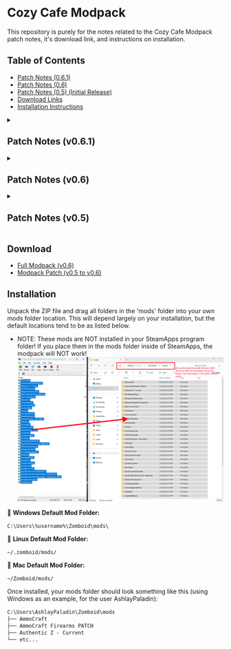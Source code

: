 # Cozy Cafe Modpack
This repository is purely for the notes related to the Cozy Cafe Modpack patch notes, it's download link, and instructions on installation.

## Table of Contents
- [Patch Notes (0.6.1)](#patch-notes-v061)
- [Patch Notes (0.6)](#patch-notes-v06)
- [Patch Notes (0.5) (Initial Release)](#patch-notes-v05)
- [Download Links](#download)
- [Installation Instructions](#installation)

<details>
<summary><h2>Patch Notes (v0.6.1)</h2></summary>
  
### Mod Changes
- Reading skill books will grant an experience bonus **and** a skill multiplier.
- Sleep with Friends should now properly allow you to keep sleeping after you are fully rested
</details>
<details>
<summary><h2>Patch Notes (v0.6)</h2></summary>

### New Mods
**Chip a Stone**: Allows players to use Hammer or Stone Hammer to turn regular Stone into Chipped Stone for spears and crafting.

**Read While Walking**: Allows players to read.. while walking. Press R to cancel reading (hotkey is configurable).

**Medicine Moodles**: New Moodles to visualize the effects of medicine, such as Beta Blockers and Antidepressents. Should help visualize when you need to take more medicine.

**Just Sleep**: Allows players to sleep regardless of pain, tiredness, panic, or when they last attempted to sleep. Prevents automatically waking up so everyone can wake at the same time.

**Sleep on It**: Sleeping slowly reduces your depression and anxiety.

**Sleep with Friends**: Adjusts sleep formula for recovery. Shortens the time necessary to sleep to recover fatigue.

**Nocturnal Zombies**: Updates to Zoid behavior at different times of night. More specific notes below.

**Reading is not Boring**: Reading *any* book will reduce boredom, including skill manuals and technical magazines.

**Read Faster While Sitting**: Plant yourself on the ground with a good book! Your read time will increase. Reading as a vehicle passenger has the same effect.

**Rain Wash**: Rain will effectively wash your character and vehicle.

**True Actions**: A series of several mods that add emotes to the game. This will also allow you to sit and lay down on furniture.

**True Crouching**: Sneaking and shooting while crouched will have better animations.

### Server Changes
- Sleeping should now take less time to reduce fatigue. It should also help with stress and depression.
- Zoids become faster, strong, and more aggressive as the night progresses from 10PM to 5AM, but begins to taper off between 5AM - 8AM.
- Due to the new reading options and bonuses, base reading speed has been decreased from 1.15 minutes per page to 2.45 minutes per page.
### Documentation Changes
- A Patch ZIP will be available for those who have already installed the original mods. This will include only the new mods and be a much smaller download.
- An updated ZIP containing ALL mods will be available for anyone joining new.

</details>
<details>
<summary><h2>Patch Notes (v0.5)</h2></summary>

### General Configuration
- Enjoy 12 Additional Character Trait points during character creation! These will combine with the points already provided if you do not choose a profession. This should allow you to experiment with more traits!
- Global Chat has been disabled. Only local, faction, and radio style chats are enabled. Admins are able to utilize specific server-wide chats, if needed.
- Regardless of spawn point chosen, players will spawn in front of the Fire Hall in Rosewood.
- PvP is enabled by default. You will not be specifically indicated in any way.
- Currently, there is a 16 player limit on the server. I do not anticipate this will be an issue, but if so, it can be expanded in the future.
- Every 48 in-game hours, any container that has no items in it will spawn new items. These containers must not be player built OR contained in a building that has player construction (barricades, etc.).
- Due to changes made to skill books, the speed of reading has been slightly lowered from 1.0 to 1.15 minutes per page.
- Your survivor will get tired and require sleep. How often is largely dependent on your traits. You should be able to sleep on beds and larger furniture items, such as a couch.
- Trash Bins can be used to delete items. A "Delete All" button should be available on any trash bin. These items cannot be restored in any way.
- Players are capable of knocking each other when running through one another.
- Starting date is now May 1 at 7am, as opposed to mid-July (the default)
- Water and Electric shutdown has been extended from 0-30 days, to 2-6 months, although the exact time and date is still random.

### Zoids
- Zoids are fast, but weak and fragile.
- Zoid numbers are greater than normal!
- Zoids are much better at hearing than they are at seeing!
- Zoids can lose focus more easily if you cut off their line of sight.
- Zoids are more active at night. During the day they are slower.

### Mods
**AmmoCraft**
- Allows players to craft ammunition using casings, bullet tips, and gunpowder.
- Has compatibility with the Firearms mod, detailed further down

**Authentic Z**
- Adds more zombie outfits and models that were unused by Indie Stone
- Adds new zombie outfits akin to the George Romero style of zombie
- Adds several new features, such as Fat Zombies, new clothes, backpack attachments, clown zombies, and additional map areas, such as a Crystal Lake camp near Riverside, where horror icons may be hanging out.

**Better Sorting**
- Adds more categories to items for more appropriate sorting of items.

**Backpack Attachments**
- Allows players to find and upgrade backpacks with the ability to attach items such as water bottles and walkie talkies.

**Better Clothing Info Comparison**
- Allows players to view all information related to clothing, such as insulation and protection levels.

**Brita's Armor Pack**
- Additional Armor and Clothing options

**Broken Arm**
- Adds a new trait at character start for Broken Arm. Start with a broken arm in a splint for additional trait points.

**Common Sense**
- Adds various changes to the game, such as being able to craft sheets from scraps, open cans with various objects, among others.

**Dante Collectables**
- Adds new items, such as weapons and plush animals, to be found about the map

**Drunken Traits**
- Adds more traits related to drinking. Be a Light Drinker who is much more susceptable to alcohol, or a Heavy Drinker who is much less affected.

**Firearms**
- Adds several new firearms to the game for players to find and maintain

**First Aid Overhaul**
- Greatly expands the First Aid skill, adding new medicines and treatment options that are unlocked as your First Aid skill increases. Test on zoid corposes to further your first aid.
- Earn First Aid much faster by performing medicine on other players.
- The version used on this server does NOT have the antizen syringe, which instantly heals the Knox Virus.

**First Aid Vaccines**
- Expands the First Aid skill to allow for the development of vaccines. Take blood samples from fallen zoids, boil the samples, and put the result into syringes to administer to others.
- Vaccines are more potent and protect better the higher your First Aid level.
- Vaccines do not CURE the Knox virus, but prevent it. More potent vaccines have a higher level of protection, but your protection is not permanent.

**Fluffy Hair**
- Adds hair models and rebuilds the hair system.
- Used by other mods in this list to expand the hair options in-game

**Hemophilia**
- Adds a new trait that makes stopping bleeding take longer
- Extreme Hemophilia requires specific medicine to stop bleeding

**Immersive Lore**
- Find Tattered Sheets littered throughout Kentucky. Read them for lore related to the various peoples affected by the Knox virus.

**Improved Hair Menu**
- UI changes to expand on character creation and hair stylings

**More Traits**
- Many more positive and negative traits added to character creation

**Moodle Quarters**
- Changes the moodles to add more corners (up to a full square) to show how far along your moodle has progressed.

**More Bags**
- Additional bag types to be found, including the Fireman's Backpack, Ruck Sack, and Sling bag

**Physiks Data and Sync Optimizer**
- Makes packet improvements in the backend to help prevent desyncing between players, as well as various other network-related improvements.

**Profession Framework**
- Provides framework for new professions and changes to existing professions. Does nothing on its own.

**Schizophrenia Trait**
- See and hear things that may or may not be there. More stress means hallucinations are more likely.
- Night terrors and attacks may make it difficult to sleep when untreated.
- Seeing a comrade die with this trait will immediately place you into mental breakdown
- Treat yourself with Chlorpromazine to keep hallucinations at bay, but careful not to overdose

**Schoolbags Bundle**
- Modify your schoolbag with new styles using the crafting menu

**Shake It Up**
- Adds new clothing item to the game

**Simple Skill Books**
- Changes how skill books work. Finishing a skill book provides a block of experience. However, it removes the skill gain multiplier that books previously provided.

**Simple Traits**
- Adds several new traits to choose from during character creation

**Spongie Clothing**
- Adds many new clothing items to the game

**Spongie Hair**
- Adds various new hair styles to character creation and hair styling menus

**Spongie Hair API**
- Provides framework for expanding hair system. Does nothing on its own.

**Spongie Character Customization**
- Expands the character creation models to improve fidelity and options

**Spongie Open Jackets**
- Wear your jacket around your hips or open them up

**Stat Tweaks Library**
- Provides a framework for other mods to extend and change skill values

</details>

## Download
- [Full Modpack (v0.6)](https://mlcgaming-my.sharepoint.com/:u:/g/personal/ashlay_cozycafe_org/ES49gCFXePpJgKZxpDBpNHIBtM63njYsjXOOyRvl5LWtAw?e=3ujNCt)
- [Modpack Patch (v0.5 to v0.6)](https://mlcgaming-my.sharepoint.com/:u:/g/personal/ashlay_cozycafe_org/EVhx9nkwfxJMiRLYzTqq-zoBviBT_sdgq7fpn5tIbVVhfg?e=cd6zVy)

## Installation
Unpack the ZIP file and drag all folders in the 'mods' folder into your own mods folder location. This will depend largely on your installation, but the default locations tend to be as listed below.
- NOTE: These mods are NOT installed in your SteamApps program folder! If you place them in the mods folder inside of SteamApps, the modpack will NOT work!
![Installation Example](https://github.com/Ashlay-Paladin/CozyCafePZModpack/blob/main/ScreenMods.png?raw=true)

📌 **Windows Default Mod Folder:**
```
C:\Users\%username%\Zomboid\mods\
```

📌 **Linux Default Mod Folder:**
```
~/.zomboid/mods/
```

📌 **Mac Default Mod Folder:**
```
~/Zomboid/mods/
```

Once installed, your mods folder should look something like this (using Windows as an example, for the user AshlayPaladin):
```
C:\Users\AshlayPaladin\Zomboid\mods
├── AmmoCraft
├── AmmoCraft Firearms PATCH
├── Authentic Z - Current
└── etc...
```
